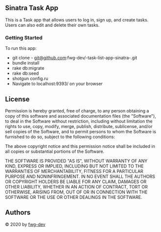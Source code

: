 ## Sinatra Task App 
This is a Task app that allows users to log in, sign up, and create tasks. Users can also edit and delete their own tasks.

### Getting Started 

To run this app:
* git clone - git@github.com:fwg-dev/-task-list-app-sinatra-.git
* bundle install
* rake db:migrate
* rake db:seed
* shotgun config.ru
* Navigate to localhost:9393/ on your browser

## License

Permission is hereby granted, free of charge, to any person obtaining a copy of this software and associated documentation files (the "Software"), to deal in the Software without restriction, including without limitation the rights to use, copy, modify, merge, publish, distribute, sublicense, and/or sell copies of the Software, and to permit persons to whom the Software is furnished to do so, subject to the following conditions:

The above copyright notice and this permission notice shall be included in all copies or substantial portions of the Software.

THE SOFTWARE IS PROVIDED "AS IS", WITHOUT WARRANTY OF ANY KIND, EXPRESS OR IMPLIED, INCLUDING BUT NOT LIMITED TO THE WARRANTIES OF MERCHANTABILITY, FITNESS FOR A PARTICULAR PURPOSE AND NONINFRINGEMENT. IN NO EVENT SHALL THE AUTHORS OR COPYRIGHT HOLDERS BE LIABLE FOR ANY CLAIM, DAMAGES OR OTHER LIABILITY, WHETHER IN AN ACTION OF CONTRACT, TORT OR OTHERWISE, ARISING FROM, OUT OF OR IN CONNECTION WITH THE SOFTWARE OR THE USE OR OTHER DEALINGS IN THE SOFTWARE.

## Authors 

&copy; 2020 by [fwg-dev](https://github.com/fwg-dev)